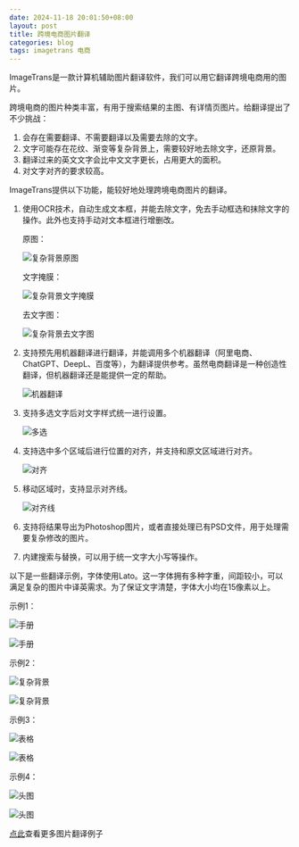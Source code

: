 ```yaml
---
date: 2024-11-18 20:01:50+08:00
layout: post
title: 跨境电商图片翻译
categories: blog
tags: imagetrans 电商
---
```


ImageTrans是一款计算机辅助图片翻译软件，我们可以用它翻译跨境电商用的图片。

跨境电商的图片种类丰富，有用于搜索结果的主图、有详情页图片。给翻译提出了不少挑战：

1. 会存在需要翻译、不需要翻译以及需要去除的文字。
2. 文字可能存在花纹、渐变等复杂背景上，需要较好地去除文字，还原背景。
3. 翻译过来的英文文字会比中文文字更长，占用更大的面积。
4. 对文字对齐的要求较高。


ImageTrans提供以下功能，能较好地处理跨境电商图片的翻译。

1. 使用OCR技术，自动生成文本框，并能去除文字，免去手动框选和抹除文字的操作。此外也支持手动对文本框进行增删改。

   原图：
   
   ![复杂背景原图](/gallery/projects/e-commerce/complex-background.webp)
   
   文字掩膜：
   
   ![复杂背景文字掩膜](/album/e-commerce/complex-background.jpg-mask.png)
   
   去文字图：
   
   ![复杂背景去文字图](/album/e-commerce/complex-background.jpg-text-removed.jpg)
2. 支持预先用机器翻译进行翻译，并能调用多个机器翻译（阿里电商、ChatGPT、DeepL、百度等），为翻译提供参考。虽然电商翻译是一种创造性翻译，但机器翻译还是能提供一定的帮助。

   ![机器翻译](/album/e-commerce/machine-translation.jpg)
   
3. 支持多选文字后对文字样式统一进行设置。

    ![多选](/album/e-commerce/multiple-selection.jpg)


4. 支持选中多个区域后进行位置的对齐，并支持和原文区域进行对齐。

   ![对齐](/album/e-commerce/alignment.jpg)
   
5. 移动区域时，支持显示对齐线。

   ![对齐线](/album/e-commerce/alignment-line.jpg)
6. 支持将结果导出为Photoshop图片，或者直接处理已有PSD文件，用于处理需要复杂修改的图片。
7. 内建搜索与替换，可以用于统一文字大小写等操作。

以下是一些翻译示例，字体使用Lato。这一字体拥有多种字重，间距较小，可以满足复杂的图片中译英需求。为了保证文字清楚，字体大小均在15像素以上。

示例1：

![手册](/gallery/projects/e-commerce/manual.webp)

![手册](/gallery/projects/e-commerce/out/manual.webp)

示例2：

![复杂背景](/gallery/projects/e-commerce/complex-background.webp)

![复杂背景](/gallery/projects/e-commerce/out/complex-background.webp)


示例3：

![表格](/gallery/projects/e-commerce/table.webp)

![表格](/gallery/projects/e-commerce/out/table.webp)


示例4：

![头图](/gallery/projects/e-commerce/overview.webp)

![头图](/gallery/projects/e-commerce/out/overview.webp)


[点此](https://www.basiccat.org/zh/gallery/)查看更多图片翻译例子
